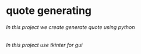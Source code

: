 # quote generating
###### In this project we create generate quote using python
###### In this project use tkinter for gui